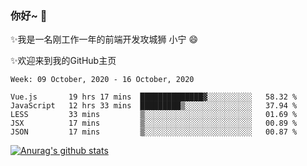 ### 你好~  👋

✨我是一名刚工作一年的前端开发攻城狮 小宁 😄

✨欢迎来到我的GitHub主页
<!--
**7148505/7148505** is a ✨ _special_ ✨ repository because its `README.md` (this file) appears on your GitHub profile.

Here are some ideas to get you started:

- 🔭 I’m currently working on ...
- 🌱 I’m currently learning ...
- 👯 I’m looking to collaborate on ...
- 🤔 I’m looking for help with ...
- 💬 Ask me about ...
- 📫 How to reach me: ...
- 😄 Pronouns: ...
- ⚡ Fun fact: ...
-->

<!--START_SECTION:waka-->
```text
Week: 09 October, 2020 - 16 October, 2020

Vue.js       19 hrs 17 mins  ██████████████▓░░░░░░░░░░   58.32 % 
JavaScript   12 hrs 33 mins  █████████▒░░░░░░░░░░░░░░░   37.94 % 
LESS         33 mins         ▒░░░░░░░░░░░░░░░░░░░░░░░░   01.69 % 
JSX          17 mins         ▒░░░░░░░░░░░░░░░░░░░░░░░░   00.89 % 
JSON         17 mins         ▒░░░░░░░░░░░░░░░░░░░░░░░░   00.87 % 
```
<!--END_SECTION:waka-->

[![Anurag's github stats](https://github-readme-stats.vercel.app/api?username=ZhangNing-debug)](https://github.com/anuraghazra/github-readme-stats)
